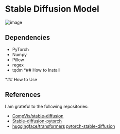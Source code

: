 # Stable Diffusion Model
![image](https://github.com/user-attachments/assets/87a17b82-9f6c-4700-adad-dd0b5e1ee211)


## Dependencies
- PyTorch
- Numpy
- Pillow
- regex
- tqdm
*## How to Install

*## How to Use

## References
I am grateful to the following repositories:
- [CompVis/stable-diffusion](https://github.com/CompVis/stable-diffusion)
- [Stable-diffusion-pytorch](https://github.com/kjsman/stable-diffusion-pytorch?tab=readme-ov-file)
- [huggingface/transformers](https://github.com/huggingface/transformers)
  [pytorch-stable-diffusion](https://github.com/hkproj/pytorch-stable-diffusion/tree/main)
